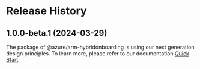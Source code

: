 # Release History
    
## 1.0.0-beta.1 (2024-03-29)

The package of @azure/arm-hybridonboarding is using our next generation design principles. To learn more, please refer to our documentation [Quick Start](https://aka.ms/js-track2-quickstart).

